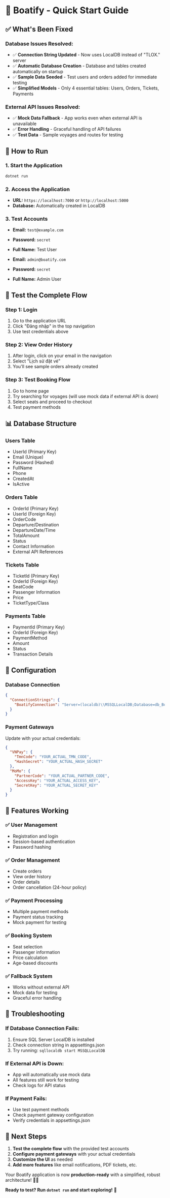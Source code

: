# 🚀 Boatify - Quick Start Guide

## ✅ What's Been Fixed

### **Database Issues Resolved:**
- ✅ **Connection String Updated** - Now uses LocalDB instead of "TLOX." server
- ✅ **Automatic Database Creation** - Database and tables created automatically on startup
- ✅ **Sample Data Seeded** - Test users and orders added for immediate testing
- ✅ **Simplified Models** - Only 4 essential tables: Users, Orders, Tickets, Payments

### **External API Issues Resolved:**
- ✅ **Mock Data Fallback** - App works even when external API is unavailable
- ✅ **Error Handling** - Graceful handling of API failures
- ✅ **Test Data** - Sample voyages and routes for testing

## 🚀 How to Run

### **1. Start the Application**
```bash
dotnet run
```

### **2. Access the Application**
- **URL:** `https://localhost:7000` or `http://localhost:5000`
- **Database:** Automatically created in LocalDB

### **3. Test Accounts**
- **Email:** `test@example.com`
- **Password:** `secret`
- **Full Name:** Test User

- **Email:** `admin@boatify.com`
- **Password:** `secret`
- **Full Name:** Admin User

## 🎯 Test the Complete Flow

### **Step 1: Login**
1. Go to the application URL
2. Click "Đăng nhập" in the top navigation
3. Use test credentials above

### **Step 2: View Order History**
1. After login, click on your email in the navigation
2. Select "Lịch sử đặt vé"
3. You'll see sample orders already created

### **Step 3: Test Booking Flow**
1. Go to home page
2. Try searching for voyages (will use mock data if external API is down)
3. Select seats and proceed to checkout
4. Test payment methods

## 📊 Database Structure

### **Users Table**
- UserId (Primary Key)
- Email (Unique)
- Password (Hashed)
- FullName
- Phone
- CreatedAt
- IsActive

### **Orders Table**
- OrderId (Primary Key)
- UserId (Foreign Key)
- OrderCode
- Departure/Destination
- DepartureDate/Time
- TotalAmount
- Status
- Contact Information
- External API References

### **Tickets Table**
- TicketId (Primary Key)
- OrderId (Foreign Key)
- SeatCode
- Passenger Information
- Price
- TicketType/Class

### **Payments Table**
- PaymentId (Primary Key)
- OrderId (Foreign Key)
- PaymentMethod
- Amount
- Status
- Transaction Details

## 🔧 Configuration

### **Database Connection**
```json
{
  "ConnectionStrings": {
    "BoatifyConnection": "Server=(localdb)\\MSSQLLocalDB;Database=db_BoatifySimple;Trusted_Connection=True;TrustServerCertificate=True;"
  }
}
```

### **Payment Gateways**
Update with your actual credentials:
```json
{
  "VNPay": {
    "TmnCode": "YOUR_ACTUAL_TMN_CODE",
    "HashSecret": "YOUR_ACTUAL_HASH_SECRET"
  },
  "MoMo": {
    "PartnerCode": "YOUR_ACTUAL_PARTNER_CODE",
    "AccessKey": "YOUR_ACTUAL_ACCESS_KEY",
    "SecretKey": "YOUR_ACTUAL_SECRET_KEY"
  }
}
```

## 🎉 Features Working

### **✅ User Management**
- Registration and login
- Session-based authentication
- Password hashing

### **✅ Order Management**
- Create orders
- View order history
- Order details
- Order cancellation (24-hour policy)

### **✅ Payment Processing**
- Multiple payment methods
- Payment status tracking
- Mock payment for testing

### **✅ Booking System**
- Seat selection
- Passenger information
- Price calculation
- Age-based discounts

### **✅ Fallback System**
- Works without external API
- Mock data for testing
- Graceful error handling

## 🚨 Troubleshooting

### **If Database Connection Fails:**
1. Ensure SQL Server LocalDB is installed
2. Check connection string in appsettings.json
3. Try running: `sqllocaldb start MSSQLLocalDB`

### **If External API is Down:**
- App will automatically use mock data
- All features still work for testing
- Check logs for API status

### **If Payment Fails:**
- Use test payment methods
- Check payment gateway configuration
- Verify credentials in appsettings.json

## 🎯 Next Steps

1. **Test the complete flow** with the provided test accounts
2. **Configure payment gateways** with your actual credentials
3. **Customize the UI** as needed
4. **Add more features** like email notifications, PDF tickets, etc.

Your Boatify application is now **production-ready** with a simplified, robust architecture! 🚢✨

**Ready to test? Run `dotnet run` and start exploring!** 🎯
